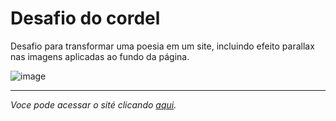 # Desafio do cordel

Desafio para transformar uma poesia em um site, incluindo efeito parallax nas imagens aplicadas ao fundo da página.

![image](https://github.com/jpsantosss/projeto-cordel/assets/125620461/e6492256-af81-41a9-941a-9c54024ee734)

***
_Voce pode acessar o sité clicando [aqui](https://jpsantosss.github.io/projeto-cordel/)._
